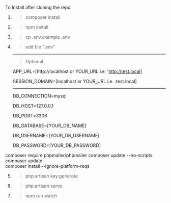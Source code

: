 To Install after cloning the repo

1. > composer install
2. > npm install

3. > cp .env.example .env
4. > edit file ".env"

    
    ------------------------------------------------------------------
    > Optional
    
    APP_URL=[http://localhost or YOUR_URL i.e. 'http://test.local]
  
    SESSION_DOMAIN=[localhost or YOUR_URL i.e. .test.local]
   
   ------------------------------------------------------------------

    DB_CONNECTION=mysql
    
    DB_HOST=127.0.0.1
    
    DB_PORT=3306
    
    DB_DATABASE=[YOUR_DB_NAME]
    
    DB_USERNAME=[YOUR_DB_USERNAME]
    
    DB_PASSWORD=[YOUR_DB_PASSWORD]

composer require phpmailer/phpmailer
composer update --no-scripts  
composer update                 
composer install --ignore-platform-reqs

5. > php artisan key:generate
6. > php artisan serve
7. > npm run watch
